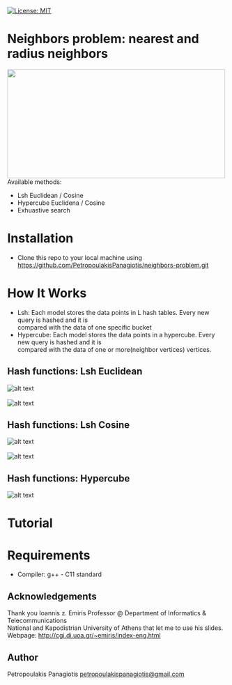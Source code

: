 [![License: MIT](https://img.shields.io/badge/License-MIT-yellow.svg)](https://opensource.org/licenses/MIT)
# Neighbors problem: nearest and radius neighbors
<img src="https://www.researchgate.net/profile/Saleh_Alaliyat/publication/267953942/figure/fig14/AS:295388776026147@1447437580523/K-nearest-neighbor-algorithm-illustration-The-green-circle-is-the-sample-which-is-to-be.png" width="500px" height="250px"> <br />
Available methods: 
* Lsh Euclidean / Cosine
* Hypercube Euclidena / Cosine
* Exhuastive search

# Installation
* Clone this repo to your local machine using https://github.com/PetropoulakisPanagiotis/neighbors-problem.git

# How It Works
* Lsh: Each model stores the data points in L hash tables. Every new query is hashed and it is <br />  compared with the data of one specific bucket 
* Hypercube: Each model stores the data points in a hypercube. Every new query is hashed and it is <br /> compared with the data of one or more(neighbor vertices) vertices.
## Hash functions: Lsh Euclidean
![alt text](https://github.com/PetropoulakisPanagiotis/neighbors-problem/blob/master/images/h_euclidean.png) <br /> <br />
![alt text](https://github.com/PetropoulakisPanagiotis/neighbors-problem/blob/master/images/hash_table_euclidean.png)

## Hash functions: Lsh Cosine
![alt text](https://github.com/PetropoulakisPanagiotis/neighbors-problem/blob/master/images/h_cosin.png) <br /> <br />
![alt text](https://github.com/PetropoulakisPanagiotis/neighbors-problem/blob/master/images/lsh_cosin.png)

## Hash functions: Hypercube
![alt text](https://github.com/PetropoulakisPanagiotis/neighbors-problem/blob/master/images/hypercube.png)

# Tutorial 

# Requirements
* Compiler: g++ - C11 standard

## Αcknowledgements
Thank you Ioannis z. Emiris Professor @ Department of Informatics & Telecommunications <br />
National and Kapodistrian University of Athens that let me to use his slides.<br />
Webpage: http://cgi.di.uoa.gr/~emiris/index-eng.html

## Author
Petropoulakis Panagiotis petropoulakispanagiotis@gmail.com

